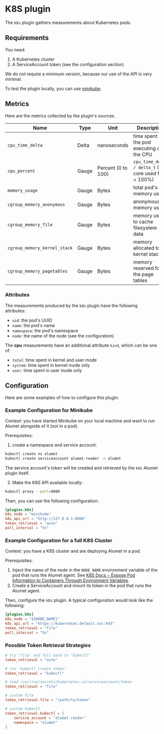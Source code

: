 # K8S plugin

The `k8s` plugin gathers measurements about Kubernetes pods.

## Requirements

You need:
1. A Kubernetes cluster
2. A ServiceAccount token (see the configuration section)

We do not require a minimum version, because our use of the API is very minimal.

To test the plugin locally, you can use [minikube](https://minikube.sigs.k8s.io).

## Metrics

Here are the metrics collected by the plugin's sources.

|Name|Type|Unit|Description|Resource|ResourceConsumer|Attributes|
|----|----|----|-----------|--------|----------------|----------|
|`cpu_time_delta`|Delta|nanoseconds|time spent by the pod executing on the CPU|`LocalMachine`|`Cgroup`|see below|
|`cpu_percent`|Gauge|Percent (0 to 100)|`cpu_time_delta / delta_t` (1 core used fully = 100%)|`LocalMachine`|`Cgroup`|see below|
|`memory_usage`|Gauge|Bytes|total pod's memory usage|`LocalMachine`|`Cgroup`|see below|
|`cgroup_memory_anonymous`|Gauge|Bytes|anonymous memory usage|`LocalMachine`|`Cgroup`|see below|
|`cgroup_memory_file`|Gauge|Bytes|memory used to cache filesystem data|`LocalMachine`|`Cgroup`|see below|
|`cgroup_memory_kernel_stack`|Gauge|Bytes|memory allocated to kernel stacks|`LocalMachine`|`Cgroup`|see below|
|`cgroup_memory_pagetables`|Gauge|Bytes|memory reserved for the page tables|`LocalMachine`|`Cgroup`|see below|

### Attributes

The measurements produced by the `k8s` plugin have the following attributes:
- `uid`: the pod's UUID
- `name`: the pod's name
- `namespace`: the pod's namespace
- `node`: the name of the node (see the configuration)

The **cpu** measurements have an additional attribute `kind`, which can be one of:
- `total`: time spent in kernel and user mode
- `system`: time spent in kernel mode only
- `user`: time spent in user mode only

## Configuration

Here are some examples of how to configure this plugin.

### Example Configuration for Minikube
<!-- markdownlint-disable MD029 -->

Context: you have started Minikube on your local machine and want to run Alumet alongside of it (not in a pod).

Prerequisites:
1. create a namespace and service account:

```sh
kubectl create ns alumet
kubectl create serviceaccount alumet-reader -n alumet
```

The service account's token will be created and retrieved by the `k8s` Alumet plugin itself.

2. Make the K8S API available locally:

```sh
kubectl proxy --port=8080
```

Then, you can use the following configuration:

```toml
[plugins.k8s]
k8s_node = "minikube"
k8s_api_url = "http://127.0.0.1:8080"
token_retrieval = "auto"
poll_interval = "5s"
```

### Example Configuration for a full K8S Cluster

Context: you have a K8S cluster and are deploying Alumet in a pod.

Prerequisites:
1. Inject the name of the node in the `NODE_NAME` environment variable of the pod that runs the Alumet agent. See [K8S Docs − Expose Pod Information to Containers Through Environment Variables](https://kubernetes.io/docs/tasks/inject-data-application/environment-variable-expose-pod-information/).
2. Create a ServiceAccount and mount its token in the pod that runs the Alumet agent.

Then, configure the `k8s` plugin.
A typical configuration would look like the following:

```toml
[plugins.k8s]
k8s_node = "${NODE_NAME}"
k8s_api_url = "https://kubernetes.default.svc:443"
token_retrieval = "file"
poll_interval = "5s"
```

### Possible Token Retrieval Strategies

```toml
# try "file" and fall back to "kubectl"
token_retrieval = "auto"

# run 'kubectl create token'
token_retrieval = "kubectl"

# read /var/run/secrets/kubernetes.io/serviceaccount/token
token_retrieval = "file"

# custom file
token_retrieval.file = "/path/to/token"

# custom kubectl
token_retrieval.kubectl = {
    service_account = "alumet-reader"
    namespace = "alumet"
}
```
